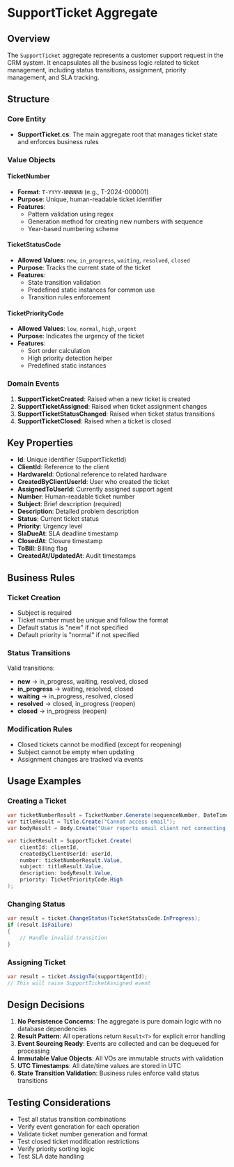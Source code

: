 # SupportTicket Aggregate

## Overview

The `SupportTicket` aggregate represents a customer support request in the CRM system. It encapsulates all the business logic related to ticket management, including status transitions, assignment, priority management, and SLA tracking.

## Structure

### Core Entity
- **SupportTicket.cs**: The main aggregate root that manages ticket state and enforces business rules

### Value Objects

#### TicketNumber
- **Format**: `T-YYYY-NNNNNN` (e.g., T-2024-000001)
- **Purpose**: Unique, human-readable ticket identifier
- **Features**:
  - Pattern validation using regex
  - Generation method for creating new numbers with sequence
  - Year-based numbering scheme

#### TicketStatusCode
- **Allowed Values**: `new`, `in_progress`, `waiting`, `resolved`, `closed`
- **Purpose**: Tracks the current state of the ticket
- **Features**:
  - State transition validation
  - Predefined static instances for common use
  - Transition rules enforcement

#### TicketPriorityCode
- **Allowed Values**: `low`, `normal`, `high`, `urgent`
- **Purpose**: Indicates the urgency of the ticket
- **Features**:
  - Sort order calculation
  - High priority detection helper
  - Predefined static instances

### Domain Events

1. **SupportTicketCreated**: Raised when a new ticket is created
2. **SupportTicketAssigned**: Raised when ticket assignment changes
3. **SupportTicketStatusChanged**: Raised when ticket status transitions
4. **SupportTicketClosed**: Raised when a ticket is closed

## Key Properties

- **Id**: Unique identifier (SupportTicketId)
- **ClientId**: Reference to the client
- **HardwareId**: Optional reference to related hardware
- **CreatedByClientUserId**: User who created the ticket
- **AssignedToUserId**: Currently assigned support agent
- **Number**: Human-readable ticket number
- **Subject**: Brief description (required)
- **Description**: Detailed problem description
- **Status**: Current ticket status
- **Priority**: Urgency level
- **SlaDueAt**: SLA deadline timestamp
- **ClosedAt**: Closure timestamp
- **ToBill**: Billing flag
- **CreatedAt/UpdatedAt**: Audit timestamps

## Business Rules

### Ticket Creation
- Subject is required
- Ticket number must be unique and follow the format
- Default status is "new" if not specified
- Default priority is "normal" if not specified

### Status Transitions
Valid transitions:
- **new** → in_progress, waiting, resolved, closed
- **in_progress** → waiting, resolved, closed
- **waiting** → in_progress, resolved, closed
- **resolved** → closed, in_progress (reopen)
- **closed** → in_progress (reopen)

### Modification Rules
- Closed tickets cannot be modified (except for reopening)
- Subject cannot be empty when updating
- Assignment changes are tracked via events

## Usage Examples

### Creating a Ticket
```csharp
var ticketNumberResult = TicketNumber.Generate(sequenceNumber, DateTime.UtcNow);
var titleResult = Title.Create("Cannot access email");
var bodyResult = Body.Create("User reports email client not connecting...");

var ticketResult = SupportTicket.Create(
    clientId: clientId,
    createdByClientUserId: userId,
    number: ticketNumberResult.Value,
    subject: titleResult.Value,
    description: bodyResult.Value,
    priority: TicketPriorityCode.High
);
```

### Changing Status
```csharp
var result = ticket.ChangeStatus(TicketStatusCode.InProgress);
if (result.IsFailure)
{
    // Handle invalid transition
}
```

### Assigning Ticket
```csharp
var result = ticket.AssignTo(supportAgentId);
// This will raise SupportTicketAssigned event
```

## Design Decisions

1. **No Persistence Concerns**: The aggregate is pure domain logic with no database dependencies
2. **Result Pattern**: All operations return `Result<T>` for explicit error handling
3. **Event Sourcing Ready**: Events are collected and can be dequeued for processing
4. **Immutable Value Objects**: All VOs are immutable structs with validation
5. **UTC Timestamps**: All date/time values are stored in UTC
6. **State Transition Validation**: Business rules enforce valid status transitions

## Testing Considerations

- Test all status transition combinations
- Verify event generation for each operation
- Validate ticket number generation and format
- Test closed ticket modification restrictions
- Verify priority sorting logic
- Test SLA date handling
